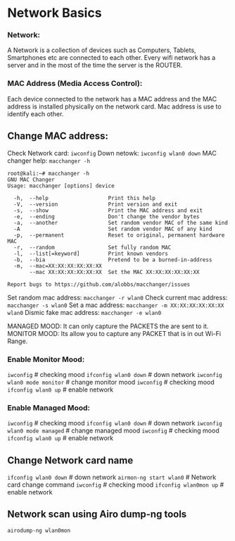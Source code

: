 # Network Basics

### Network:
A Network is a collection of devices such as Computers, Tablets, Smartphones etc are connected to each other. Every wifi network has a server and in the most of the time the server is the ROUTER.

### MAC Address (Media Access Control):
Each device connected to the network has a MAC address and the MAC address is installed physically on the network card. Mac address is use to identify each other.

## Change MAC address:

Check Network card:	`iwconfig`
Down netowk:		`iwconfig wlan0 down`
MAC changer help:	`macchanger -h`

```
root@kali:~# macchanger -h
GNU MAC Changer
Usage: macchanger [options] device

  -h,  --help                   Print this help
  -V,  --version                Print version and exit
  -s,  --show                   Print the MAC address and exit
  -e,  --ending                 Don't change the vendor bytes
  -a,  --another                Set random vendor MAC of the same kind
  -A                            Set random vendor MAC of any kind
  -p,  --permanent              Reset to original, permanent hardware MAC
  -r,  --random                 Set fully random MAC
  -l,  --list[=keyword]         Print known vendors
  -b,  --bia                    Pretend to be a burned-in-address
  -m,  --mac=XX:XX:XX:XX:XX:XX
       --mac XX:XX:XX:XX:XX:XX  Set the MAC XX:XX:XX:XX:XX:XX

Report bugs to https://github.com/alobbs/macchanger/issues
```

Set random mac address:		`macchanger -r wlan0`
Check current mac address:	`macchanger -s wlan0`
Set a mac address:			`macchanger -m XX:XX:XX:XX:XX:XX wlan0`
Dismic fake mac address:	`macchanger -e wlan0`


MANAGED MOOD: It can only capture the PACKETS the are sent to it.
MONITOR MOOD: Its allow you to capture any PACKET that is in out Wi-Fi Range.

### Enable Monitor Mood:

`iwconfig`						# checking mood
`ifconfig wlan0 down`			# down network
`iwconfig wlan0 mode monitor`	# change monitor mood
`iwconfig`						# checking mood
`ifconfig wlan0 up`				# enable network

### Enable Managed Mood:

`iwconfig`						# checking mood
`ifconfig wlan0 down`			# down network
`iwconfig wlan0 mode managed`	# change managed mood
`iwconfig`						# checking mood
`ifconfig wlan0 up`				# enable network

## Change Network card name

`ifconfig wlan0 down`			# down network
`airmon-ng start wlan0`			# Network card change command
`iwconfig`						# checking mood
`ifconfig wlan0mon up`			# enable network


## Network scan using Airo dump-ng tools

`airodump-ng wlan0mon`
